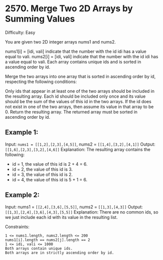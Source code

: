 # 2570. Merge Two 2D Arrays by Summing Values

Difficulty: Easy

You are given two 2D integer arrays nums1 and nums2.

nums1[i] = [idi, vali] indicate that the number with the id idi has a value equal to vali.
nums2[i] = [idi, vali] indicate that the number with the id idi has a value equal to vali.
Each array contains unique ids and is sorted in ascending order by id.

Merge the two arrays into one array that is sorted in ascending order by id, respecting the following conditions:

Only ids that appear in at least one of the two arrays should be included in the resulting array.
Each id should be included only once and its value should be the sum of the values of this id in the two arrays. If the id does not exist in one of the two arrays, then assume its value in that array to be 0.
Return the resulting array. The returned array must be sorted in ascending order by id.


## Example 1:

Input: `nums1 = [[1,2],[2,3],[4,5]]`, nums2 = `[[1,4],[3,2],[4,1]]`
Output: `[[1,6],[2,3],[3,2],[4,6]]`
Explanation: The resulting array contains the following:
- id = 1, the value of this id is 2 + 4 = 6.
- id = 2, the value of this id is 3.
- id = 3, the value of this id is 2.
- id = 4, the value of this id is 5 + 1 = 6.

## Example 2:

Input: nums1 = `[[2,4],[3,6],[5,5]]`, nums2 = `[[1,3],[4,3]]`
Output: `[[1,3],[2,4],[3,6],[4,3],[5,5]]`
Explanation: There are no common ids, so we just include each id with its value in the resulting list.


Constraints:
```
1 <= nums1.length, nums2.length <= 200
nums1[i].length == nums2[j].length == 2
1 <= idi, vali <= 1000
Both arrays contain unique ids.
Both arrays are in strictly ascending order by id.
```